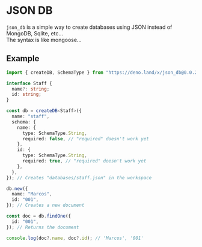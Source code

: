 # JSON DB

`json_db` is a simple way to create databases using JSON instead of MongoDB,
Sqlite, etc...\
The syntax is like mongoose...

## Example

```ts
import { createDB, SchemaType } from "https://deno.land/x/json_db@0.0.2/mod.ts";

interface Staff {
  name?: string;
  id: string;
}

const db = createDB<Staff>({
  name: "staff",
  schema: {
    name: {
      type: SchemaType.String,
      required: false, // "required" doesn't work yet
    },
    id: {
      type: SchemaType.String,
      required: true, // "required" doesn't work yet
    },
  },
}); // Creates "databases/staff.json" in the workspace

db.new({
  name: "Marcos",
  id: "001",
}); // Creates a new document

const doc = db.findOne({
  id: "001",
}); // Returns the document

console.log(doc?.name, doc?.id); // 'Marcos', '001'
```
